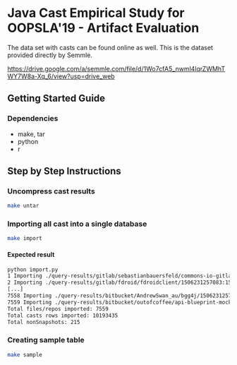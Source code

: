 
# Java Cast Empirical Study for OOPSLA'19 - Artifact Evaluation

The data set with casts can be found online as well.
This is the dataset provided directly by Semmle.

https://drive.google.com/a/semmle.com/file/d/1Wo7cfA5_nwml4lqrZWMhTWY7W8a-Xq_6/view?usp=drive_web

## Getting Started Guide

### Dependencies

* make, tar
* python
* r

## Step by Step Instructions

### Uncompress cast results

```sh
make untar
```

### Importing all cast into a single database

```sh
make import
```

#### Expected result

```sh
python import.py
1 Importing ./query-results/gitlab/sebastianbauersfeld/commons-io-gitlab/1506231257083:1506221246512:3251173281933460169/output.csv dist-1506221246512-1524814812150
2 Importing ./query-results/gitlab/fdroid/fdroidclient/1506231257083:1506169596183:2359306719844906717/output.csv dist-1506169596183-1524814812150
[...]
7558 Importing ./query-results/bitbucket/AndrewSwan_au/bgg4j/1506231257083:1290503729:2893971791070855794/output.csv dist-1290503729-1524814812150
7559 Importing ./query-results/bitbucket/outofcoffee/api-blueprint-mockserver/1506231257083:1280732355:2933174477644986629/output.csv dist-1280732355-1524814812150
Total files/repos imported: 7559
Total casts rows imported: 10193435
Total nonSnapshots: 215
```

### Creating sample table

```sh
make sample
```
